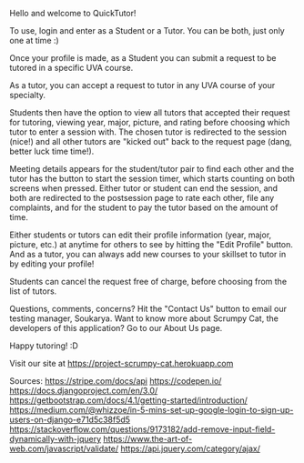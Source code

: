 Hello and welcome to QuickTutor!

To use, login and enter as a Student or a Tutor. You can be both, just only one at time :)

Once your profile is made, as a Student you can submit a request to be tutored in a specific UVA course.

As a tutor, you can accept a request to tutor in any UVA course of your specialty. 

Students then have the option to view all tutors that accepted their request for tutoring, viewing year, major, picture, and rating before choosing which tutor to enter a session with. The chosen tutor is redirected to the session (nice!) and all other tutors are "kicked out" back to the request page (dang, better luck time time!).

Meeting details appears for the student/tutor pair to find each other and the tutor has the button to start the session timer, which starts counting on both screens when pressed. Either tutor or student can end the session, and both are redirected to the postsession page to rate each other, file any complaints, and for the student to pay the tutor based on the amount of time.

Either students or tutors can edit their profile information (year, major, picture, etc.) at anytime for others to see by hitting the "Edit Profile" button. And as a tutor, you can always add new courses to your skillset to tutor in by editing your profile!

Students can cancel the request free of charge, before choosing from the list of tutors.

Questions, comments, concerns? Hit the "Contact Us" button to email our testing manager, Soukarya. Want to know more about Scrumpy Cat, the developers of this application? Go to our About Us page.

Happy tutoring! :D

Visit our site at https://project-scrumpy-cat.herokuapp.com

Sources:
https://stripe.com/docs/api
https://codepen.io/
https://docs.djangoproject.com/en/3.0/
https://getbootstrap.com/docs/4.1/getting-started/introduction/
https://medium.com/@whizzoe/in-5-mins-set-up-google-login-to-sign-up-users-on-django-e71d5c38f5d5
https://stackoverflow.com/questions/9173182/add-remove-input-field-dynamically-with-jquery
https://www.the-art-of-web.com/javascript/validate/
https://api.jquery.com/category/ajax/
